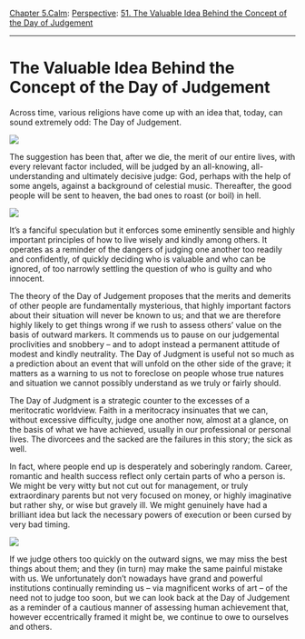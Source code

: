 [Chapter 5.Calm](https://www.theschooloflife.com/thebookoflife/category/calm/): [Perspective](https://www.theschooloflife.com/thebookoflife/category/calm/perspective/): [51. The Valuable Idea Behind the Concept of the Day of Judgement](https://www.theschooloflife.com/thebookoflife/the-valuable-idea-behind-the-concept-of-the-day-of-judgement/)

* * *

# The Valuable Idea Behind the Concept of the Day of Judgement

Across time, various religions have come up with an idea that, today, can sound extremely odd: The Day of Judgement.

![](https://upload.wikimedia.org/wikipedia/commons/b/b9/Stefan_Lochner_-_Last_Judgement_-_circa_1435.jpg)

The suggestion has been that, after we die, the merit of our entire lives, with every relevant factor included, will be judged by an all-knowing, all-understanding and ultimately decisive judge: God, perhaps with the help of some angels, against a background of celestial music. Thereafter, the good people will be sent to heaven, the bad ones to roast (or boil) in hell.

![](http://www.italian-renaissance-art.com/images/img006.jpg)

It’s a fanciful speculation but it enforces some eminently sensible and highly important principles of how to live wisely and kindly among others. It operates as a reminder of the dangers of judging one another too readily and confidently, of quickly deciding who is valuable and who can be ignored, of too narrowly&nbsp;settling the question of who is guilty and who innocent.

The theory of the Day of Judgement proposes that the merits and demerits of other people are fundamentally mysterious, that highly important factors about their situation will never be known to us; and that we are therefore highly likely to get things wrong if we rush to assess others’ value on the basis of outward markers. It commends us to pause on our judgemental proclivities and snobbery – and to adopt instead a permanent attitude of modest and kindly neutrality. The Day of Judgment is useful not so much as a prediction about an event that will unfold on the other side of the grave; it matters as a warning to us not to foreclose on people whose true natures and situation we cannot possibly understand as we truly or fairly should.

The Day of Judgment is a strategic counter to the excesses of a meritocratic worldview. Faith in a meritocracy insinuates that we can, without excessive difficulty, judge one another now, almost at a glance, on the basis of what we have achieved, usually in our professional or personal lives. The divorcees and the sacked are the failures in this story; the sick as well.

In fact, where people end up is desperately and soberingly random. Career, romantic and health success reflect only certain parts of who a person is. We might be very witty but not cut out for management, or truly extraordinary parents but not very focused on money, or highly imaginative but rather shy, or wise but gravely ill. We might genuinely have had a brilliant idea but lack the necessary powers of execution or been cursed by very bad timing.

![](http://www.tate.org.uk/art/images/work/N/N05/N05613_10.jpg)

If we judge others too quickly on the outward signs, we may miss the best things about them; and they (in turn) may make the same painful mistake with us. We unfortunately don’t nowadays have grand and powerful institutions continually reminding us – via magnificent works of art – of the need not to judge too soon, but we can look back at the Day of Judgement as a reminder of a cautious manner of assessing human achievement that, however eccentrically framed it might be, we continue to owe to ourselves and others.
